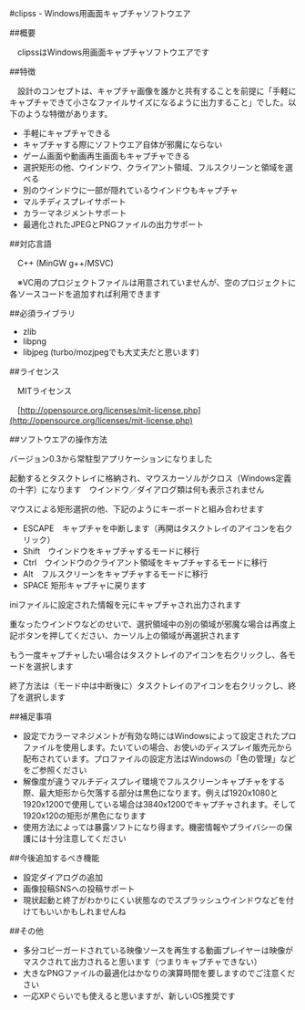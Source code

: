 ﻿#clipss - Windows用画面キャプチャソフトウエア

##概要

　clipssはWindows用画面キャプチャソフトウエアです

##特徴

　設計のコンセプトは、キャプチャ画像を誰かと共有することを前提に「手軽にキャプチャできて小さなファイルサイズになるように出力すること」でした。以下のような特徴があります。

- 手軽にキャプチャできる
- キャプチャする際にソフトウエア自体が邪魔にならない
- ゲーム画面や動画再生画面もキャプチャできる
- 選択矩形の他、ウインドウ、クライアント領域、フルスクリーンと領域を選べる
- 別のウインドウに一部が隠れているウインドウもキャプチャ
- マルチディスプレイサポート
- カラーマネジメントサポート
- 最適化されたJPEGとPNGファイルの出力サポート


##対応言語

　C++ (MinGW g++/MSVC)

　※VC用のプロジェクトファイルは用意されていませんが、空のプロジェクトに各ソースコードを追加すれば利用できます

##必須ライブラリ

- zlib
- libpng
- libjpeg (turbo/mozjpegでも大丈夫だと思います)


##ライセンス

　MITライセンス

　[http://opensource.org/licenses/mit-license.php](http://opensource.org/licenses/mit-license.php)

##ソフトウエアの操作方法

バージョン0.3から常駐型アプリケーションになりました

起動するとタスクトレイに格納され、マウスカーソルがクロス（Windows定義の十字）になります　ウインドウ／ダイアログ類は何も表示されません

マウスによる矩形選択の他、下記のようにキーボードと組み合わせます

- ESCAPE　キャプチャを中断します（再開はタスクトレイのアイコンを右クリック）
- Shift　ウインドウをキャプチャするモードに移行
- Ctrl　ウインドウのクライアント領域をキャプチャするモードに移行
- Alt　フルスクリーンをキャプチャするモードに移行
- SPACE 矩形キャプチャに戻ります

iniファイルに設定された情報を元にキャプチャされ出力されます

重なったウインドウなどのせいで、選択領域中の別の領域が邪魔な場合は再度上記ボタンを押してください、カーソル上の領域が再選択されます

もう一度キャプチャしたい場合はタスクトレイのアイコンを右クリックし、各モードを選択します

終了方法は（モード中は中断後に）タスクトレイのアイコンを右クリックし、終了を選択します


##補足事項

- 設定でカラーマネジメントが有効な時にはWindowsによって設定されたプロファイルを使用します。たいていの場合、お使いのディスプレイ販売元から配布されています。プロファイルの設定方法はWindowsの「色の管理」などをご参照ください
- 解像度が違うマルチディスプレイ環境でフルスクリーンキャプチャをする際、最大矩形から欠落する部分は黒色になります。例えば1920x1080と1920x1200で使用している場合は3840x1200でキャプチャされます。そして1920x120の矩形が黒色になります
- 使用方法によっては暴露ソフトになり得ます。機密情報やプライバシーの保護には十分注意してください


##今後追加するべき機能

- 設定ダイアログの追加
- 画像投稿SNSへの投稿サポート
- 現状起動と終了がわかりにくい状態なのでスプラッシュウインドウなどを付けてもいいかもしれませんね


##その他

- 多分コピーガードされている映像ソースを再生する動画プレイヤーは映像がマスクされて出力されると思います（つまりキャプチャできない）
- 大きなPNGファイルの最適化はかなりの演算時間を要しますのでご注意ください
- 一応XPぐらいでも使えると思いますが、新しいOS推奨です

